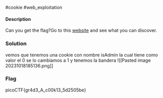 #cookie #web_exploitation 
#### Description
Can you get the flag?Go to this [website](http://saturn.picoctf.net:57741/) and see what you can discover.

### Solution

vemos que tenemos una cookie con nombre isAdmin la cual tiene como valor el 0 se lo cambiamos a 1 y tenemos la bandera
![[Pasted image 20231018185136.png]]

### Flag
picoCTF{gr4d3_A_c00k13_5d2505be}